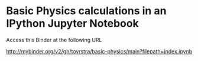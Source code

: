 # Basic Physics calculations in an IPython Jupyter Notebook

Access this Binder at the following URL

http://mybinder.org/v2/gh/tovrstra/basic-physics/main?filepath=index.ipynb
